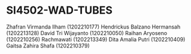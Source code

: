 # SI4502-WAD-TUBES
Zhafran Virmanda Ilham (1202210177)
Hendrickus Balzano Hermansah (1202213128)
David Tri Wijayanto (1202210050)
Raihan Aryoseno (1202210256)
Rachmawati (1202213349)
Dita Amalia Putri (1202210409)
Gaitsa Zahira Shafa (1202210379)
